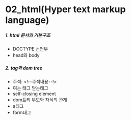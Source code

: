 # 02_html(Hyper text markup language)

##### 1. html 문서의 기본구조

- DOCTYPE 선언부
- head와 body

##### 2. tag와 dom tree

- 주석: <!--주석내용--!>
- 여는 태그 닫는태그
- self-closing element
- dom트리 부모와 자식의 관계
- a태그
- form태그

